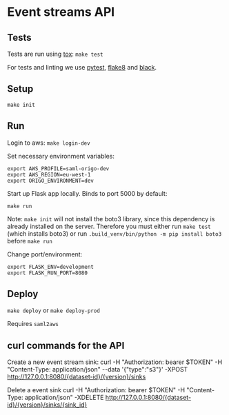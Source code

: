 Event streams API
=========================

## Tests

Tests are run using [tox](https://pypi.org/project/tox/): `make test`

For tests and linting we use [pytest](https://pypi.org/project/pytest/),
[flake8](https://pypi.org/project/flake8/) and
[black](https://pypi.org/project/black/).

## Setup

`make init`

## Run

Login to aws:
`make login-dev`

Set necessary environment variables:
```
export AWS_PROFILE=saml-origo-dev
export AWS_REGION=eu-west-1
export ORIGO_ENVIRONMENT=dev
```

Start up Flask app locally. Binds to port 5000 by default:
```
make run
```
Note: `make init` will not install the boto3 library, since this dependency is already installed on the server. 
Therefore you must either run `make test` (which installs boto3) or run `.build_venv/bin/python -m pip install boto3` before 
`make run`

Change port/environment:
```
export FLASK_ENV=development
export FLASK_RUN_PORT=8080
```


## Deploy

`make deploy` or `make deploy-prod`

Requires `saml2aws`

## curl commands for the API
Create a new event stream sink:
    curl -H "Authorization: bearer $TOKEN" -H "Content-Type: application/json" --data '{"type":"s3"}' -XPOST http://127.0.0.1:8080/{dataset-id}/{version}/sinks
    
Delete a event sink
    curl -H "Authorization: bearer $TOKEN" -H "Content-Type: application/json" -XDELETE http://127.0.0.1:8080/{dataset-id}/{version}/sinks/{sink_id}
